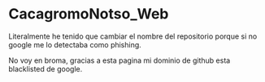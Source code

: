 # CacagromoNotso_Web
Literalmente he tenido que cambiar el nombre del repositorio porque si no google me lo detectaba como phishing.


No voy en broma, gracias a esta pagina mi dominio de github esta blacklisted de google.
